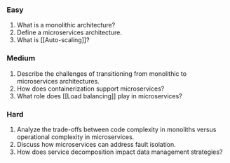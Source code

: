 ### Easy
1. What is a monolithic architecture?
2. Define a microservices architecture.
3. What is [[Auto-scaling]]?
### Medium
1. Describe the challenges of transitioning from monolithic to microservices architectures.
2. How does containerization support microservices?
3. What role does [[Load balancing]] play in microservices?
### Hard
1. Analyze the trade-offs between code complexity in monoliths versus operational complexity in microservices.
2. Discuss how microservices can address fault isolation.
3. How does service decomposition impact data management strategies?